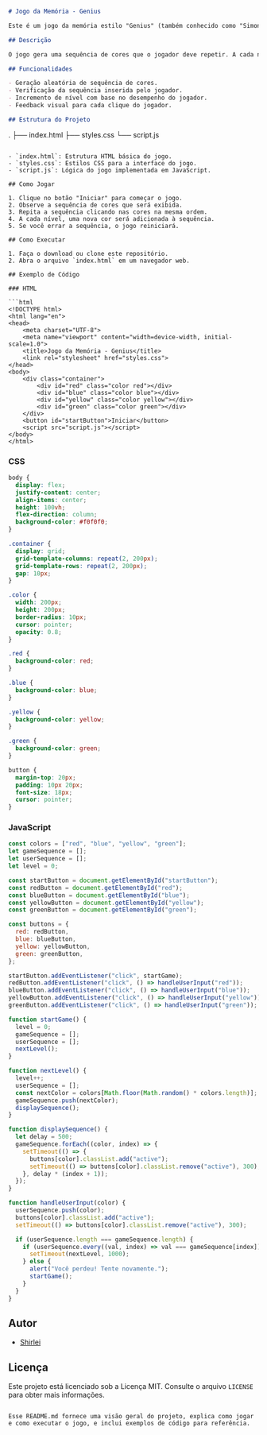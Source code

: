 ```markdown
# Jogo da Memória - Genius

Este é um jogo da memória estilo "Genius" (também conhecido como "Simon Says") implementado com JavaScript vanilla, HTML e CSS.

## Descrição

O jogo gera uma sequência de cores que o jogador deve repetir. A cada nível, uma nova cor é adicionada à sequência. Se o jogador repetir a sequência corretamente, avança para o próximo nível. Caso contrário, o jogo reinicia.

## Funcionalidades

- Geração aleatória de sequência de cores.
- Verificação da sequência inserida pelo jogador.
- Incremento de nível com base no desempenho do jogador.
- Feedback visual para cada clique do jogador.

## Estrutura do Projeto
```

.
├── index.html
├── styles.css
└── script.js

````

- `index.html`: Estrutura HTML básica do jogo.
- `styles.css`: Estilos CSS para a interface do jogo.
- `script.js`: Lógica do jogo implementada em JavaScript.

## Como Jogar

1. Clique no botão "Iniciar" para começar o jogo.
2. Observe a sequência de cores que será exibida.
3. Repita a sequência clicando nas cores na mesma ordem.
4. A cada nível, uma nova cor será adicionada à sequência.
5. Se você errar a sequência, o jogo reiniciará.

## Como Executar

1. Faça o download ou clone este repositório.
2. Abra o arquivo `index.html` em um navegador web.

## Exemplo de Código

### HTML

```html
<!DOCTYPE html>
<html lang="en">
<head>
    <meta charset="UTF-8">
    <meta name="viewport" content="width=device-width, initial-scale=1.0">
    <title>Jogo da Memória - Genius</title>
    <link rel="stylesheet" href="styles.css">
</head>
<body>
    <div class="container">
        <div id="red" class="color red"></div>
        <div id="blue" class="color blue"></div>
        <div id="yellow" class="color yellow"></div>
        <div id="green" class="color green"></div>
    </div>
    <button id="startButton">Iniciar</button>
    <script src="script.js"></script>
</body>
</html>
````

### CSS

```css
body {
  display: flex;
  justify-content: center;
  align-items: center;
  height: 100vh;
  flex-direction: column;
  background-color: #f0f0f0;
}

.container {
  display: grid;
  grid-template-columns: repeat(2, 200px);
  grid-template-rows: repeat(2, 200px);
  gap: 10px;
}

.color {
  width: 200px;
  height: 200px;
  border-radius: 10px;
  cursor: pointer;
  opacity: 0.8;
}

.red {
  background-color: red;
}

.blue {
  background-color: blue;
}

.yellow {
  background-color: yellow;
}

.green {
  background-color: green;
}

button {
  margin-top: 20px;
  padding: 10px 20px;
  font-size: 18px;
  cursor: pointer;
}
```

### JavaScript

```javascript
const colors = ["red", "blue", "yellow", "green"];
let gameSequence = [];
let userSequence = [];
let level = 0;

const startButton = document.getElementById("startButton");
const redButton = document.getElementById("red");
const blueButton = document.getElementById("blue");
const yellowButton = document.getElementById("yellow");
const greenButton = document.getElementById("green");

const buttons = {
  red: redButton,
  blue: blueButton,
  yellow: yellowButton,
  green: greenButton,
};

startButton.addEventListener("click", startGame);
redButton.addEventListener("click", () => handleUserInput("red"));
blueButton.addEventListener("click", () => handleUserInput("blue"));
yellowButton.addEventListener("click", () => handleUserInput("yellow"));
greenButton.addEventListener("click", () => handleUserInput("green"));

function startGame() {
  level = 0;
  gameSequence = [];
  userSequence = [];
  nextLevel();
}

function nextLevel() {
  level++;
  userSequence = [];
  const nextColor = colors[Math.floor(Math.random() * colors.length)];
  gameSequence.push(nextColor);
  displaySequence();
}

function displaySequence() {
  let delay = 500;
  gameSequence.forEach((color, index) => {
    setTimeout(() => {
      buttons[color].classList.add("active");
      setTimeout(() => buttons[color].classList.remove("active"), 300);
    }, delay * (index + 1));
  });
}

function handleUserInput(color) {
  userSequence.push(color);
  buttons[color].classList.add("active");
  setTimeout(() => buttons[color].classList.remove("active"), 300);

  if (userSequence.length === gameSequence.length) {
    if (userSequence.every((val, index) => val === gameSequence[index])) {
      setTimeout(nextLevel, 1000);
    } else {
      alert("Você perdeu! Tente novamente.");
      startGame();
    }
  }
}
```

## Autor

- [Shirlei](https://github.com/ShirleiMachado)

## Licença

Este projeto está licenciado sob a Licença MIT. Consulte o arquivo `LICENSE` para obter mais informações.

```

Esse README.md fornece uma visão geral do projeto, explica como jogar e como executar o jogo, e inclui exemplos de código para referência.
```

